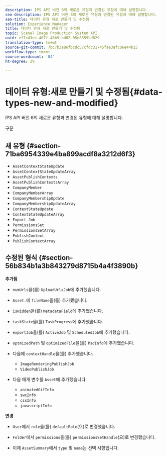 ```yaml
---
description: IPS API 버전 6의 새로운 유형과 변경된 유형에 대해 설명합니다.
seo-description: IPS API 버전 6의 새로운 유형과 변경된 유형에 대해 설명합니다.
seo-title: 데이터 유형 새로 만들기 및 수정됨
solution: Experience Manager
title: 데이터 유형 새로 만들기 및 수정됨
topic: Scene7 Image Production System API
uuid: ef7c43ee-467f-46b9-bd82-05e8359bd829
translation-type: tm+mt
source-git-commit: 7bc7b3a86fbcdc57cfdc31745fae3afc06e44b15
workflow-type: tm+mt
source-wordcount: '84'
ht-degree: 2%

---
```



# 데이터 유형:새로 만들기 및 수정됨{#data-types-new-and-modified}

IPS API 버전 6의 새로운 유형과 변경된 유형에 대해 설명합니다.

구문

## 새 유형 {#section-71ba6954339e4ba899acdf8a3212d6f3}

* `AssetContextStateUpdate`
* `AssetContextStateUpdateArray`
* `AssetPublishContexts`
* `AssetPublishContextsArray`
* `CompanyMember`
* `CompanyMemberArray`
* `CompanyMembershipUpdate`
* `CompanyMembershipUpdateArray`
* `ContextStateUpdate`
* `ContextStateUpdateArray`
* `Export Job`
* `PermissionsSet`
* `PermissionsSetArray`
* `PublishContext`
* `PublishContextArray`

## 수정된 형식 {#section-56b834b1a3b843279d8715b4a4f3890b}

**추가됨**

* `numUrls`을(를) `UploadUrlsJob`에 추가했습니다.

* `Asset.`에 `fileName`을(를) 추가했습니다.

* `isHidden`을(를) `MetadataField`에 추가했습니다.

* `taskState`을(를) `TaskProgress`에 추가했습니다.

* `exportJob`을(를) `ActiveJob` 및 `ScheduledJob`에 추가했습니다.

* `optmizedPath` 및 `optimizedFile`을(를) `PsdInfo`에 추가했습니다.

* 다음에 `contextHandle`을(를) 추가했습니다.

   * `ImageRenderingPublishJob`
   * `VideoPublishJob`

* 다음 매개 변수를 `Asset`에 추가했습니다.

   * `animatedGifInfo`
   * `swcInfo`
   * `cssInfo`
   * `javascriptInfo`

**변경**

* `User`에서 `role`을(를) `defaultRole`(으)로 변경했습니다.

* `Folder`에서 `permissions`을(를) `permissionsSetHandle`(으)로 변경했습니다.

* 이제 `AssetSummary`에서 `type` 및 `name`는 선택 사항입니다.

